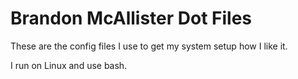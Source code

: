 # Brandon McAllister Dot Files
These are the config files I use to get my system setup how I like it. 

I run on Linux and use bash.
